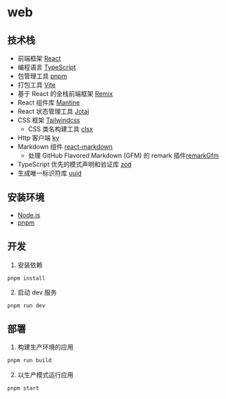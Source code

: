 # web

## 技术栈

- 前端框架 [React](https://zh-hans.react.dev/learn)
- 编程语言 [TypeScript](https://www.tslang.cn/)
- 包管理工具 [pnpm](https://www.pnpm.cn/)
- 打包工具 [Vite](https://vitejs.cn/vite3-cn/guide/)
- 基于 React 的全栈前端框架 [Remix](https://remix.org.cn/docs/en/main)
- React 组件库 [Mantine](https://mantine.dev/getting-started/)
- React 状态管理工具 [Jotai](https://www.jotai.com.cn/)
- CSS 框架 [Tailwindcss](https://www.tailwindcss.cn/)
  - CSS 类名构建工具 [clsx](https://github.com/lukeed/clsx)
- Http 客户端 [ky](https://github.com/sindresorhus/ky)
- Markdown 组件 [react-markdown](https://github.com/remarkjs/react-markdown)
  - 处理 GitHub Flavored Markdown (GFM) 的 remark 插件[remarkGfm](https://github.com/remarkjs/remark-gfm)
- TypeScript 优先的模式声明和验证库 [zod](https://zod.dev/?id=introduction)
- 生成唯一标识符库 [uuid](https://github.com/uuidjs/uuid)

## 安装环境

- [Node.js](https://nodejs.org/zh-cn/download)
- [pnpm](https://pnpm.io/installation#using-npm)

## 开发

1. 安装依赖

```shellscript
pnpm install
```

2. 启动 dev 服务

```shellscript
pnpm run dev
```

## 部署

1. 构建生产环境的应用

```sh
pnpm run build
```

2. 以生产模式运行应用

```sh
pnpm start
```
